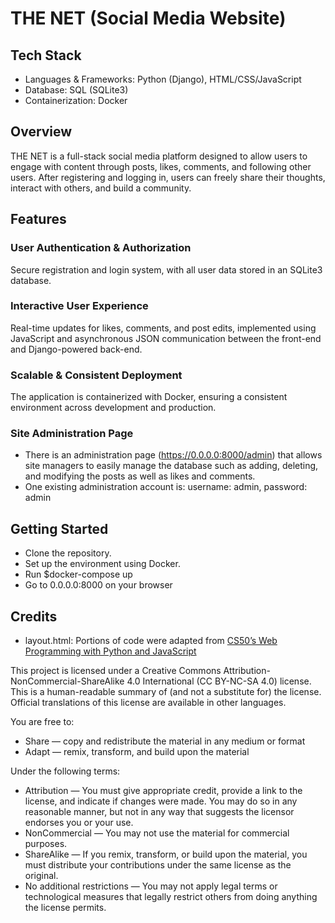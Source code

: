 # THE NET (Social Media Website)

## Tech Stack

- Languages & Frameworks: Python (Django), HTML/CSS/JavaScript
- Database: SQL (SQLite3)
- Containerization: Docker

## Overview

THE NET is a full-stack social media platform designed to allow users to engage with content through posts, likes, comments, and following other users. After registering and logging in, users can freely share their thoughts, interact with others, and build a community.

## Features

### User Authentication & Authorization

Secure registration and login system, with all user data stored in an SQLite3 database.

### Interactive User Experience

Real-time updates for likes, comments, and post edits, implemented using JavaScript and asynchronous JSON communication between the front-end and Django-powered back-end.

### Scalable & Consistent Deployment

The application is containerized with Docker, ensuring a consistent environment across development and production.

### Site Administration Page

- There is an administration page (<https://0.0.0.0:8000/admin>) that allows site managers to easily manage the database such as adding, deleting, and modifying the posts as well as likes and comments.
- One existing administration account is: username: admin, password: admin

## Getting Started

- Clone the repository.
- Set up the environment using Docker.
- Run $docker-compose up
- Go to 0.0.0.0:8000 on your browser

## Credits

- layout.html: Portions of code were adapted from [CS50’s Web Programming with Python and JavaScript](https://cdn.cs50.net/web/2020/spring/projects/4/network.zip)

This project is licensed under a Creative Commons Attribution-NonCommercial-ShareAlike 4.0 International (CC BY-NC-SA 4.0) license. This is a human-readable summary of (and not a substitute for) the license. Official translations of this license are available in other languages.

You are free to:

- Share — copy and redistribute the material in any medium or format
- Adapt — remix, transform, and build upon the material

Under the following terms:

- Attribution — You must give appropriate credit, provide a link to the license, and indicate if changes were made. You may do so in any reasonable manner, but not in any way that suggests the licensor endorses you or your use.
- NonCommercial — You may not use the material for commercial purposes.
- ShareAlike — If you remix, transform, or build upon the material, you must distribute your contributions under the same license as the original.
- No additional restrictions — You may not apply legal terms or technological measures that legally restrict others from doing anything the license permits.
